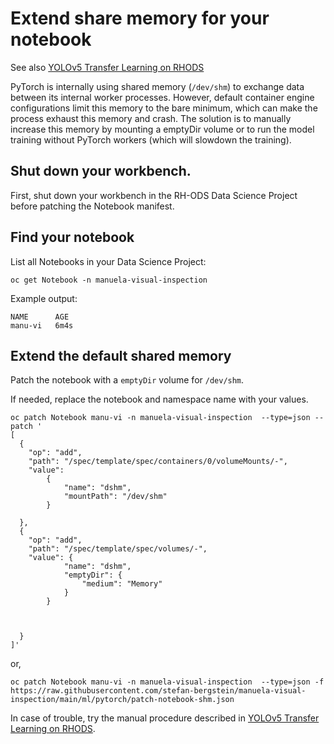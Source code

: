 # Extend share memory for your notebook 
See also [YOLOv5 Transfer Learning on RHODS](https://github.com/rh-aiservices-bu/yolov5-transfer-learning#environment-and-prerequisites)


PyTorch is internally using shared memory (`/dev/shm`) to exchange data between its internal worker processes. However, default container engine configurations limit this memory to the bare minimum, which can make the process exhaust this memory and crash. The solution is to manually increase this memory by mounting a emptyDir volume or to run the model training without PyTorch workers (which will slowdown the training).

## Shut down your workbench.
First, shut down your workbench in the RH-ODS Data Science Project before patching the Notebook manifest.


## Find your notebook

List all Notebooks in your Data Science Project:
```
oc get Notebook -n manuela-visual-inspection
```

Example output:
```
NAME      AGE
manu-vi   6m4s
```

## Extend the default shared memory

Patch the notebook with a `emptyDir` volume for `/dev/shm`. 

If needed, replace the notebook and namespace name with your values.

```
oc patch Notebook manu-vi -n manuela-visual-inspection  --type=json --patch '
[
  { 
    "op": "add",
    "path": "/spec/template/spec/containers/0/volumeMounts/-",
    "value": 
        {
            "name": "dshm",
            "mountPath": "/dev/shm"
        }
     
  },
  { 
    "op": "add",
    "path": "/spec/template/spec/volumes/-",
    "value": {
            "name": "dshm",
            "emptyDir": {
                "medium": "Memory"
            }
        }


     
  }
]'
```
or,
```
oc patch Notebook manu-vi -n manuela-visual-inspection  --type=json -f https://raw.githubusercontent.com/stefan-bergstein/manuela-visual-inspection/main/ml/pytorch/patch-notebook-shm.json

```


In case of trouble, try the manual procedure described in  [YOLOv5 Transfer Learning on RHODS](https://github.com/rh-aiservices-bu/yolov5-transfer-learning#environment-and-prerequisites).
